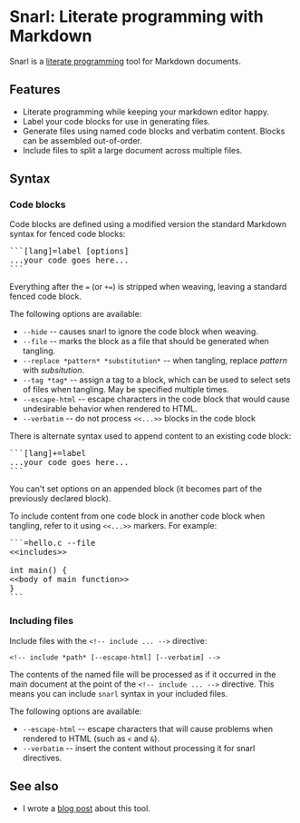 # Snarl: Literate programming with Markdown

Snarl is a [literate programming][] tool for Markdown documents.

[literate programming]: https://en.wikipedia.org/wiki/Literate_programming

## Features

- Literate programming while keeping your markdown editor happy.
- Label your code blocks for use in generating files.
- Generate files using named code blocks and verbatim content. Blocks
  can be assembled out-of-order.
- Include files to split a large document across multiple files.

## Syntax

### Code blocks

Code blocks are defined using a modified version the standard Markdown syntax for fenced code blocks:

<pre>
```[lang]=label [options]
...your code goes here...
```
</pre>

Everything after the `=` (or `+=`) is stripped when weaving, leaving a standard fenced code block.

The following options are available:

- `--hide` -- causes snarl to ignore the code block when weaving.
- `--file` -- marks the block as a file that should be generated when tangling.
- `--replace *pattern* *substitution*` -- when tangling, replace
  _pattern_ with _subsitution_.
- `--tag *tag*` -- assign a tag to a block, which can be used to select sets
  of files when tangling. May be specified multiple times.
- `--escape-html` -- escape characters in the code block that would cause undesirable behavior when rendered to HTML.
- `--verbatim` -- do not process `<<...>>` blocks in the code block

There is alternate syntax used to append content to an existing code block:

<pre>
```[lang]+=label
...your code goes here...
```
</pre>

You can't set options on an appended block (it becomes part of the previously declared block).

To include content from one code block in another code block when tangling, refer to it using `<<...>>` markers. For example:

<!-- Since I'm using <pre> blocks to wrap the markdown example, I need to escape
     all instances of < with &gt;. -->
<pre>
```=hello.c --file
&lt;&lt;includes>>

int main() {
&lt;&lt;body of main function>>
}
```
</pre>


### Including files

Include files with the `<!-- include ... -->` directive:

```
<!-- include *path* [--escape-html] [--verbatim] -->
```

The contents of the named file will be processed as if it occurred in the main document at the point of the `<!-- include ... -->` directive. This means you can include `snarl` syntax in your included files.

The following options are available:

- `--escape-html` -- escape characters that will cause problems when rendered to HTML (such as `<` and `&`).
- `--verbatim` -- insert the content without processing it for snarl directives.

## See also

- I wrote a [blog post][] about this tool.

[blog post]: https://blog.oddbit.com/post/2020-01-15-snarl-a-tool-for-literate-blog/
